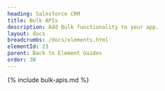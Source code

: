 ```yaml
---
heading: Salesforce CRM
title: Bulk APIs
description: Add Bulk functionality to your app.
layout: docs
breadcrumbs: /docs/elements.html
elementId: 23
parent: Back to Element Guides
order: 30
---
```


{% include bulk-apis.md %}
